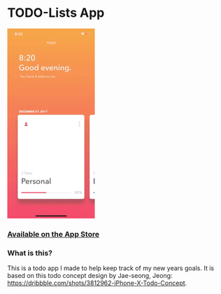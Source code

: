 # TODO-Lists App

![alt text](https://raw.githubusercontent.com/JakeShelley1/Todo-List-App-Swift/master/example.gif)

### [Available on the App Store](https://itunes.apple.com/us/app/todo-lists-organize-your-life/id1329807333?mt=8)

### What is this?
This is a todo app I made to help keep track of my new years goals. It is based on this todo concept design by Jae-seong, Jeong: https://dribbble.com/shots/3812962-iPhone-X-Todo-Concept.


